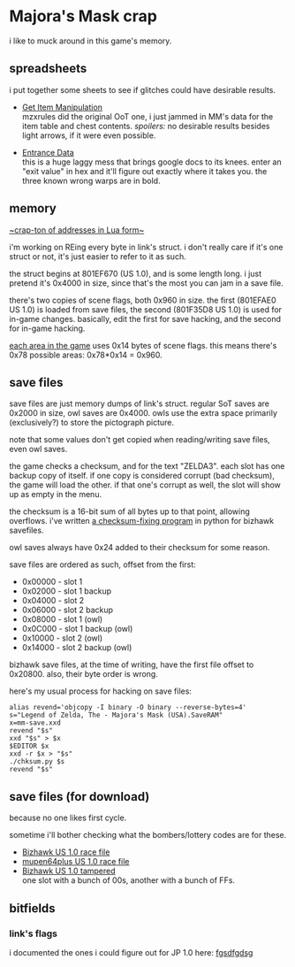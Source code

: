 # Majora's Mask crap

i like to muck around in this game's memory.

## spreadsheets

i put together some sheets to see if glitches could have desirable results.

* [Get Item Manipulation][gim]  
  mzxrules did the original OoT one, i just jammed in MM's data for the item table and chest contents.
  *spoilers:* no desirable results besides light arrows, if it were even possible.

* [Entrance Data][ed]  
  this is a huge laggy mess that brings google docs to its knees.
  enter an "exit value" in hex and it'll figure out exactly where it takes you.
  the three known wrong warps are in bold.

[gim]: https://docs.google.com/spreadsheets/d/17LsLbF6aRePVRxisui8azPtDBfPmjugWIf91wPuXTsY
[ed]: https://docs.google.com/spreadsheets/d/1e9kDyAW0gxXHFWS-GNEtVIo-rp39wQJJOtf3B0ehhqY

## memory

[~crap-ton of addresses in Lua form~][noice]

[noice]: /notwa/mm/blob/master/MM%20addrs.lua

i'm working on REing every byte in link's struct. i don't really care if it's one struct or not, it's just easier to refer to it as such.

the struct begins at 801EF670 (US 1.0), and is some length long. i just pretend it's 0x4000 in size, since that's the most you can jam in a save file.

there's two copies of scene flags, both 0x960 in size. the first (801EFAE0 US 1.0) is loaded from save files, the second (801F35D8 US 1.0) is used for in-game changes. basically, edit the first for save hacking, and the second for in-game hacking.

[each area in the game][areas] uses 0x14 bytes of scene flags. this means there's 0x78 possible areas: 0x78*0x14 = 0x960.

[areas]: https://docs.google.com/spreadsheets/d/1e9kDyAW0gxXHFWS-GNEtVIo-rp39wQJJOtf3B0ehhqY/edit#gid=2120585358

## save files

save files are just memory dumps of link's struct. regular SoT saves are 0x2000 in size, owl saves are 0x4000. owls use the extra space primarily (exclusively?) to store the pictograph picture.

note that some values don't get copied when reading/writing save files, even owl saves.

the game checks a checksum, and for the text "ZELDA3". each slot has one backup copy of itself. if one copy is considered corrupt (bad checksum), the game will load the other. if that one's corrupt as well, the slot will show up as empty in the menu.

the checksum is a 16-bit sum of all bytes up to that point, allowing overflows. i've written [a checksum-fixing program][chksum] in python for bizhawk savefiles.

owl saves always have 0x24 added to their checksum for some reason.

[chksum]: /notwa/mm/blob/master/chksum.py

save files are ordered as such, offset from the first:

* 0x00000 - slot 1
* 0x02000 - slot 1 backup
* 0x04000 - slot 2
* 0x06000 - slot 2 backup
* 0x08000 - slot 1 (owl)
* 0x0C000 - slot 1 backup (owl)
* 0x10000 - slot 2 (owl)
* 0x14000 - slot 2 backup (owl)

bizhawk save files, at the time of writing, have the first file offset to 0x20800. also, their byte order is wrong.

here's my usual process for hacking on save files:
```
alias revend='objcopy -I binary -O binary --reverse-bytes=4'
s="Legend of Zelda, The - Majora's Mask (USA).SaveRAM"
x=mm-save.xxd
revend "$s"
xxd "$s" > $x
$EDITOR $x
xxd -r $x > "$s"
./chksum.py $s
revend "$s"
```

## save files (for download)

because no one likes first cycle.

sometime i'll bother checking what the bombers/lottery codes are for these.

* [Bizhawk US 1.0 race file](https://dl.dropboxusercontent.com/u/9602837/temp/MM%20US%20Race%20File%20for%20Bizhawk.zip )
* [mupen64plus US 1.0 race file](https://dl.dropboxusercontent.com/u/9602837/temp/Legend%20of%20Zelda%2C%20The%20-%20Majora%27s%20Mask%20%28U%29%20%5B%21%5D.zip)
* [Bizhawk US 1.0 tampered](https://dl.dropboxusercontent.com/u/9602837/temp/bizhawk%20saves.zip )  
  one slot with a bunch of 00s, another with a bunch of FFs.

## bitfields

### link's flags

i documented the ones i could figure out for JP 1.0 here: [fgsdfgdsg][linkfields]

[linkfields]: /notwa/mm/blob/master/mm-bitflags.txt 

